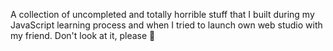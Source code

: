 A collection of uncompleted and totally horrible stuff that I built during my JavaScript learning process and when I tried to launch own web studio with my friend. Don't look at it, please 🤦
